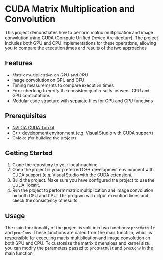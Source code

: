 # CUDA Matrix Multiplication and Convolution

This project demonstrates how to perform matrix multiplication and image convolution using CUDA (Compute Unified Device Architecture). The project includes both GPU and CPU implementations for these operations, allowing you to compare the execution times and results of the two approaches.

## Features

- Matrix multiplication on GPU and CPU
- Image convolution on GPU and CPU
- Timing measurements to compare execution times
- Error checking to verify the consistency of results between CPU and GPU computations
- Modular code structure with separate files for GPU and CPU functions

## Prerequisites

- [NVIDIA CUDA Toolkit](https://developer.nvidia.com/cuda-downloads)
- C++ development environment (e.g. Visual Studio with CUDA support)
- CMake (for building the project)

## Getting Started

1. Clone the repository to your local machine.
2. Open the project in your preferred C++ development environment with CUDA support (e.g. Visual Studio with the CUDA extension).
3. Build the project. Make sure you have configured the project to use the CUDA Toolkit.
4. Run the project to perform matrix multiplication and image convolution on both GPU and CPU. The program will output execution times and check the consistency of results.

## Usage

The main functionality of the project is split into two functions: `procMatMult` and `procConv`. These functions are called from the main function, which is responsible for executing matrix multiplication and image convolution on both GPU and CPU. To customize the matrix dimensions and kernel size, you can modify the parameters passed to `procMatMult` and `procConv` in the main function.
